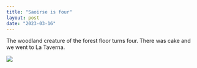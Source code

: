 ```yaml
---
title: "Saoirse is four"
layout: post
date: "2023-03-16"
---
```


The woodland creature of the forest floor turns four. There was cake and we went to La Taverna.

![](/assets/images/2023/20230310_2109249041782441008858702-461x1024.jpg)
